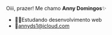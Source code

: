 Oiii, prazer! Me chamo **Anny Domingos**✨
- 👩‍💻Estudando desenvolvimento web
- 📨annyds1@icloud.com




<!---
annydomingos/annydomingos is a ✨ special ✨ repository because its `README.md` (this file) appears on your GitHub profile.
You can click the Preview link to take a look at your changes.
--->
